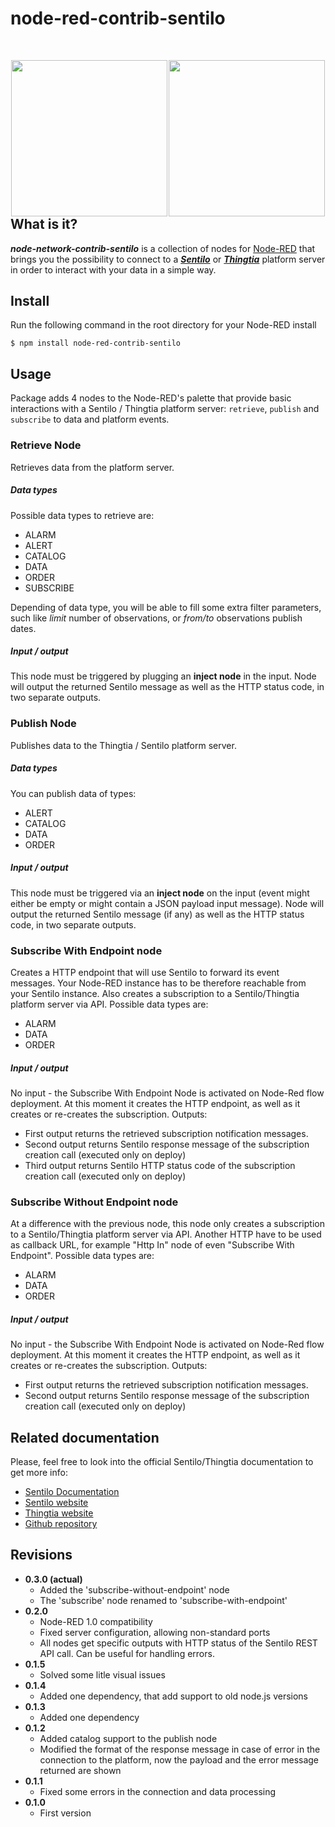 node-red-contrib-sentilo
========================

<div style="width: 100%; margin: 50px 0px 250px 0px; border: 0px;">
	<div style="width: 50%; float: left; text-align: center; v-align: top; border: 0px;">
		<a href="https://www.sentilo.io" target="_blank" title="www.sentilo.io" alt="https://www.sentilo.io" style="border: 0px;">
			<img src="https://www.sentilo.io/wordpress/wp-content/uploads/2013/11/ori_SENTILO_sol_negre.png" width="250px">
		</a>
	</div>
	<div style="width: 50%; float: left; text-align: center; v-align: top; border: 0px;">
		<a href="https://www.thingtia.cloud" target="_blank" title="http://www.thingtia.cloud" alt="https://www.thingtia.cloud" style="border: 0px;">
			<img src="https://www.thingtia.cloud/wp-content/uploads/2016/11/Logo-Thingtia-grande.png" width="250px">
		</a>
	</div>
</div>

## What is it?

***node-network-contrib-sentilo*** is a collection of nodes for [Node-RED](http://nodered.org) that brings you the possibility to connect to a [***Sentilo***](http://www.sentilo.io) or [***Thingtia***](http://www.thingtia.cloud) platform server in order to interact with your data in a simple way.


## Install
Run the following command in the root directory for your Node-RED install

    $ npm install node-red-contrib-sentilo

## Usage
Package adds 4 nodes to the Node-RED's palette that provide basic interactions with a Sentilo / Thingtia platform server: ``retrieve``, ``publish`` and ``subscribe`` to data and platform events.

### Retrieve Node
Retrieves data from the platform server. 
##### Data types
Possible data types to retrieve are: 
* ALARM
* ALERT
* CATALOG
* DATA
* ORDER
* SUBSCRIBE

Depending of data type, you will be able to fill some extra filter parameters, such like *limit* number of observations, or *from/to* observations publish dates.

##### Input / output
This node must be triggered by plugging an **inject node** in the input. Node will output the returned Sentilo message as well as the HTTP status code, in two separate outputs.

### Publish Node
Publishes data to the Thingtia / Sentilo platform server.
##### Data types
You can publish data of types: 
* ALERT
* CATALOG
* DATA
* ORDER

##### Input / output
This node must be triggered via an **inject node** on the input (event might either be empty or might contain a JSON payload input message).
Node will output the returned Sentilo message (if any) as well as the HTTP status code, in two separate outputs.

### Subscribe With Endpoint node
Creates a HTTP endpoint that will use Sentilo to forward its event messages.
Your Node-RED instance has to be therefore reachable from your Sentilo instance. 
Also creates a subscription to a Sentilo/Thingtia platform server via API.
Possible data types are:
* ALARM
* DATA
* ORDER


##### Input / output
No input - the Subscribe With Endpoint Node is activated on Node-Red flow deployment. At this moment it creates the HTTP endpoint, 
as well as it creates or re-creates the subscription. Outputs:
* First output returns the retrieved subscription notification messages.
* Second output returns Sentilo response message of the subscription creation call (executed only on deploy)
* Third output returns Sentilo HTTP status code of the subscription creation call (executed only on deploy)


### Subscribe Without Endpoint node
At a difference with the previous node, this node only creates a subscription to a Sentilo/Thingtia platform server via API.
Another HTTP have to be used as callback URL, for example "Http In" node of even "Subscribe With Endpoint".
Possible data types are:
* ALARM
* DATA
* ORDER


##### Input / output
No input - the Subscribe With Endpoint Node is activated on Node-Red flow deployment. At this moment it creates the HTTP endpoint, 
as well as it creates or re-creates the subscription. Outputs:
* First output returns the retrieved subscription notification messages.
* Second output returns Sentilo response message of the subscription creation call (executed only on deploy)


## Related documentation

Please, feel free to look into the official Sentilo/Thingtia documentation to get more info:
* [Sentilo Documentation](https://sentilo.readthedocs.io/en/latest/)
* [Sentilo website](https://www.sentilo.io)
* [Thingtia website](https://www.thingtia.cloud)
* [Github repository](https://github.com/sentilo/node-red-contrib-sentilo)

## Revisions

* **0.3.0 (actual)**
  * Added the 'subscribe-without-endpoint' node
  * The 'subscribe' node renamed to 'subscribe-with-endpoint'
* **0.2.0**
  * Node-RED 1.0 compatibility
  * Fixed server configuration, allowing non-standard ports
  * All nodes get specific outputs with HTTP status of the Sentilo REST API call. Can be useful for handling errors.
* **0.1.5**
  * Solved some litle visual issues
* **0.1.4**
  * Added one dependency, that add support to old node.js versions
* **0.1.3**
  * Added one dependency
* **0.1.2**
  * Added catalog support to the publish node 
  * Modified the format of the response message in case of error in the connection to the platform, now the payload and the error message returned are shown 
* **0.1.1**
  * Fixed some errors in the connection and data processing
* **0.1.0**
  * First version